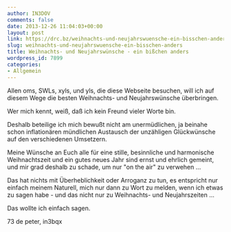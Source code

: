 ```yaml
---
author: IN3DOV
comments: false
date: 2013-12-26 11:04:03+00:00
layout: post
link: https://drc.bz/weihnachts-und-neujahrswuensche-ein-bisschen-anders/
slug: weihnachts-und-neujahrswuensche-ein-bisschen-anders
title: Weihnachts- und Neujahrswünsche - ein bißchen anders
wordpress_id: 7899
categories:
- Allgemein
---
```


Allen oms, SWLs, xyls, und yls, die diese Webseite besuchen, will ich auf diesem Wege die besten Weihnachts- und Neujahrswünsche überbringen.

Wer mich kennt, weiß, daß ich kein Freund vieler Worte bin.

Deshalb beteilige ich mich bewußt nicht am unermüdlichen, ja beinahe schon inflationären mündlichen Austausch der unzähligen Glückwünsche auf den verschiedenen Umsetzern.

Meine Wünsche an Euch alle für eine stille, besinnliche und harmonische Weihnachtszeit und ein gutes neues Jahr sind ernst und ehrlich gemeint, und mir grad deshalb zu schade, um nur "on the air" zu verwehen ...

Das hat nichts mit Überheblichkeit oder Arroganz zu tun, es entspricht nur einfach meinem Naturell, mich nur dann zu Wort zu melden, wenn ich etwas zu sagen habe - und das nicht nur zu Weihnachts- und Neujahrszeiten ...

Das wollte ich einfach sagen.

73 de peter, in3bqx






